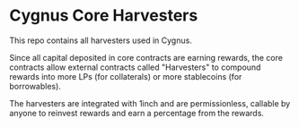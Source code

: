 # Cygnus Core Harvesters

This repo contains all harvesters used in Cygnus.

Since all capital deposited in core contracts are earning rewards, the core contracts allow external contracts called "Harvesters" to compound rewards into more LPs (for collaterals) or more stablecoins (for borrowables).

The harvesters are integrated with 1inch and are permissionless, callable by anyone to reinvest rewards and earn a percentage from the rewards.

